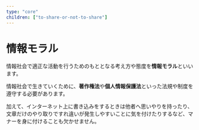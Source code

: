 ```yaml
---
type: "core"
children: ["to-share-or-not-to-share"]
---
```


# 情報モラル

情報社会で適正な活動を行うためのもととなる考え方や態度を**情報モラル**といいます。

情報社会で生きていくために、**著作権法**や**個人情報保護法**といった法規や制度を遵守する必要があります。

加えて、インターネット上に書き込みをするときは他者へ思いやりを持ったり、文章だけのやり取りですれ違いが発生しやすいことに気を付けたりするなど、マナーを身に付けることも欠かせません。
